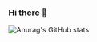 ### Hi there 👋

![Anurag's GitHub stats](https://github-readme-stats.vercel.app/api?username=ajxay&hide=contribs,prs)
